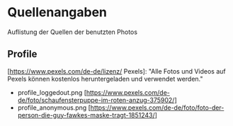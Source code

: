 # Quellenangaben

Auflistung der Quellen der benutzten Photos

## Profile

[https://www.pexels.com/de-de/lizenz/ Pexels]: "Alle Fotos und Videos auf Pexels können kostenlos heruntergeladen und verwendet werden."

- profile_loggedout.png [https://www.pexels.com/de-de/foto/schaufensterpuppe-im-roten-anzug-375902/]
- profile_anonymous.png [https://www.pexels.com/de-de/foto/foto-der-person-die-guy-fawkes-maske-tragt-1851243/]
